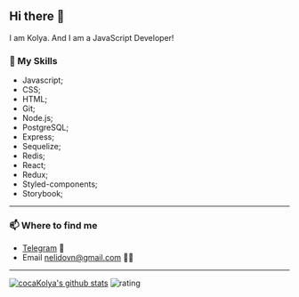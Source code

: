 ## Hi there 👋
I am Kolya. And I am a JavaScript Developer! 
### 📶 My Skills
- Javascript;
- CSS;
- HTML;
- Git;
- Node.js;
- PostgreSQL;
- Express;
- Sequelize;
- Redis;
- React;
- Redux;
- Styled-components;
- Storybook;
---
  ### 📫  Where to find me
- [Telegram](https://telegram.org/neltg) 📱
- Email nelidovn@gmail.com 💁‍♂️
---
[![cocaKolya's github stats](https://github-readme-stats.vercel.app/api?username=cocaKolya)](https://github.com/anuraghazra/github-readme-stats)
![rating](https://img.shields.io/badge/rating-4%2F5-green)
<!--
**cocaKolya/cocaKolya** is a ✨ _special_ ✨ repository because its `README.md` (this file) appears on your GitHub profile.

Here are some ideas to get you started:

- 🔭 I’m currently working on ...
- 🌱 I’m currently learning ...
- 👯 I’m looking to collaborate on ...
- 🤔 I’m looking for help with ...
- 💬 Ask me about ...
- 📫 How to reach me: ...
- 😄 Pronouns: ...
- ⚡ Fun fact: ...
-->
